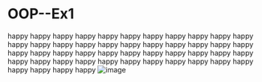 # OOP--Ex1
happy happy happy happy happy happy happy happy happy happy happy happy happy happy happy happy happy happy happy happy happy happy happy happy happy happy happy happy happy happy happy happy happy happy happy happy happy happy happy happy happy happy happy happy happy happy happy happy ![image](https://user-images.githubusercontent.com/92304153/142245777-f47dff89-a507-4ba9-b2a1-7244c50688b5.png)
